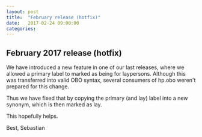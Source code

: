 ```yaml
---
layout: post
title:  "February release (hotfix)"
date:   2017-02-24 09:00:00
categories: 
---
```


## February 2017 release (hotfix)

We have introduced a new feature in one of our last releases, where we allowed a primary label to marked as being for laypersons. 
Although this was transferred into valid OBO syntax, several consumers of hp.obo weren't prepared for this change.

Thus we have fixed that by copying the primary (and lay) label into a new synonym, which is then marked as lay.

This hopefully helps.

Best,
Sebastian